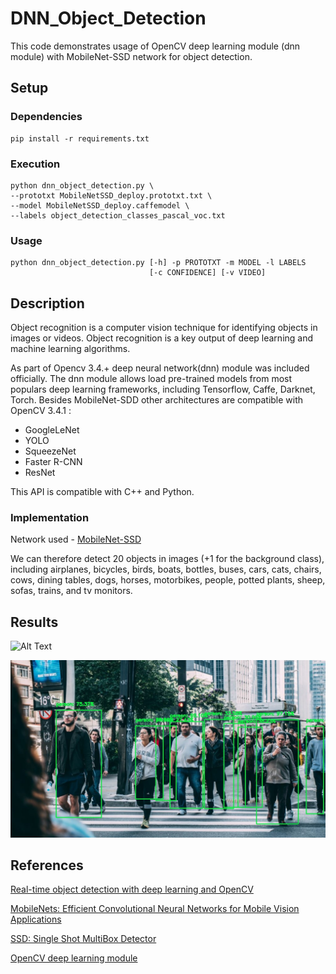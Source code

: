 # DNN_Object_Detection

This code demonstrates usage of OpenCV deep learning module (dnn module) with MobileNet-SSD network for object detection.

## Setup

### Dependencies

```Linux
pip install -r requirements.txt
```

### Execution
```Linux
python dnn_object_detection.py \
--prototxt MobileNetSSD_deploy.prototxt.txt \
--model MobileNetSSD_deploy.caffemodel \
--labels object_detection_classes_pascal_voc.txt 
```

### Usage

```Linux
python dnn_object_detection.py [-h] -p PROTOTXT -m MODEL -l LABELS
                               [-c CONFIDENCE] [-v VIDEO]
```

## Description

Object recognition is a computer vision technique for identifying objects in images or videos. Object recognition is a key output of deep learning and machine learning algorithms.

As part of Opencv 3.4.+ deep neural network(dnn) module was included officially. The dnn module allows load pre-trained models from most populars deep learning frameworks, including Tensorflow, Caffe, Darknet, Torch. Besides MobileNet-SDD other architectures are compatible with OpenCV 3.4.1 :

* GoogleLeNet
* YOLO
* SqueezeNet
* Faster R-CNN
* ResNet

This API is compatible with C++ and Python.

### Implementation

Network used - [MobileNet-SSD](https://github.com/chuanqi305/MobileNet-SSD)

We can therefore detect 20 objects in images (+1 for the background class), including airplanes, bicycles, birds, boats, bottles, buses, cars, cats, chairs, cows, dining tables, dogs, horses, motorbikes, people, potted plants, sheep, sofas, trains, and tv monitors.

## Results

![Alt Text](https://github.com/akshitgarg09/DNN_Object_Detection/blob/master/output.gif)

![Alt Text](https://github.com/akshitgarg09/DNN_Object_Detection/blob/master/sample.jpeg)

## References

[Real-time object detection with deep learning and OpenCV](https://www.pyimagesearch.com/2017/09/18/real-time-object-detection-with-deep-learning-and-opencv/)

[MobileNets: Efficient Convolutional Neural Networks for Mobile Vision Applications](https://arxiv.org/pdf/1704.04861.pdf)

[SSD: Single Shot MultiBox Detector](https://arxiv.org/pdf/1512.02325.pdf)

[OpenCV deep learning module](https://github.com/opencv/opencv/tree/master/samples/dnn)
